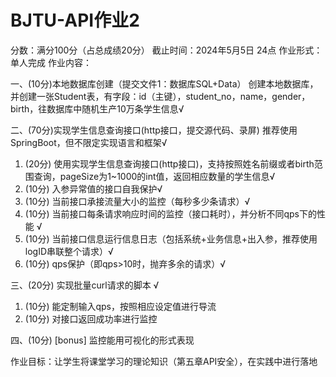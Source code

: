 # BJTU-API作业2
分数：满分100分（占总成绩20分）
截止时间：2024年5月5日 24点
作业形式：单人完成
作业内容：

一、(10分)本地数据库创建（提交文件1：数据库SQL+Data）
创建本地数据库，并创建一张Student表，有字段：id（主键），student_no，name，gender，birth，往数据库中随机生产10万条学生信息√

二、(70分)实现学生信息查询接口(http接口，提交源代码、录屏) 推荐使用SpringBoot，但不限定实现语言和框架√
1. (20分) 使用实现学生信息查询接口(http接口)，支持按照姓名前缀或者birth范围查询，pageSize为1~1000的int值，返回相应数量的学生信息√
2. (10分) 入参异常值的接口自我保护√
3. (10分) 当前接口承接流量大小的监控（每秒多少条请求）√
4. (10分) 当前接口每条请求响应时间的监控（接口耗时），并分析不同qps下的性能 √
5. (10分) 当前接口信息运行信息日志（包括系统+业务信息+出入参，推荐使用logID串联整个请求）√
6. (10分) qps保护（即qps>10时，抛弃多余的请求）√

三、(20分) 实现批量curl请求的脚本 √
1. (10分) 能定制输入qps，按照相应设定值进行导流
2. (10分) 对接口返回成功率进行监控
   
四、(10分) [bonus] 监控能用可视化的形式表现

作业目标：让学生将课堂学习的理论知识（第五章API安全），在实践中进行落地